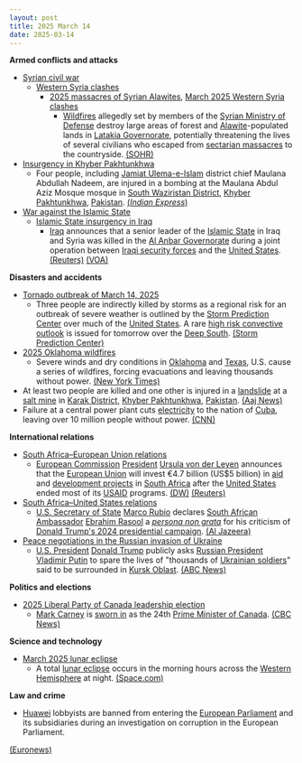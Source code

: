```yaml
---
layout: post
title: 2025 March 14
date: 2025-03-14
---
```



**Armed conflicts and attacks**

* [Syrian civil war](https://en.wikipedia.org/wiki/Syrian_civil_war "Syrian civil war")
  + [Western Syria clashes](https://en.wikipedia.org/wiki/Western_Syria_clashes_%28December_2024%E2%80%93present%29 "Western Syria clashes (December 2024–present)")
    - [2025 massacres of Syrian Alawites](https://en.wikipedia.org/wiki/2025_massacres_of_Syrian_Alawites "2025 massacres of Syrian Alawites"), [March 2025 Western Syria clashes](https://en.wikipedia.org/wiki/March_2025_Western_Syria_clashes "March 2025 Western Syria clashes")
      * [Wildfires](https://en.wikipedia.org/wiki/Wildfire "Wildfire") allegedly set by members of the [Syrian Ministry of Defense](https://en.wikipedia.org/wiki/Ministry_of_Defense_%28Syria%29 "Ministry of Defense (Syria)") destroy large areas of forest and [Alawite](https://en.wikipedia.org/wiki/Alawites "Alawites")-populated lands in [Latakia Governorate](https://en.wikipedia.org/wiki/Latakia_Governorate "Latakia Governorate"), potentially threatening the lives of several civilians who escaped from [sectarian massacres](https://en.wikipedia.org/wiki/Sectarianism_and_minorities_in_the_Syrian_civil_war "Sectarianism and minorities in the Syrian civil war") to the countryside. [(SOHR)](https://www.syriahr.com/en/357736/)
* [Insurgency in Khyber Pakhtunkhwa](https://en.wikipedia.org/wiki/Insurgency_in_Khyber_Pakhtunkhwa "Insurgency in Khyber Pakhtunkhwa")
  + Four people, including [Jamiat Ulema-e-Islam](https://en.wikipedia.org/wiki/Jamiat_Ulema-e-Islam "Jamiat Ulema-e-Islam") district chief Maulana Abdullah Nadeem, are injured in a bombing at the Maulana Abdul Aziz Mosque mosque in [South Waziristan District](https://en.wikipedia.org/wiki/South_Waziristan_District "South Waziristan District"), [Khyber Pakhtunkhwa](https://en.wikipedia.org/wiki/Khyber_Pakhtunkhwa "Khyber Pakhtunkhwa"), [Pakistan](https://en.wikipedia.org/wiki/Pakistan "Pakistan"). [(*Indian Express*)](https://indianexpress.com/article/pakistan/senior-cleric-among-4-worshippers-injured-in-bomb-explosion-at-mosque-in-pakistan-9886693/)
* [War against the Islamic State](https://en.wikipedia.org/wiki/War_against_the_Islamic_State "War against the Islamic State")
  + [Islamic State insurgency in Iraq](https://en.wikipedia.org/wiki/Islamic_State_insurgency_in_Iraq_%282017%E2%80%93present%29 "Islamic State insurgency in Iraq (2017–present)")
    - [Iraq](https://en.wikipedia.org/wiki/Iraq "Iraq") announces that a senior leader of the [Islamic State](https://en.wikipedia.org/wiki/Islamic_State "Islamic State") in Iraq and Syria was killed in the [Al Anbar Governorate](https://en.wikipedia.org/wiki/Al_Anbar_Governorate "Al Anbar Governorate") during a joint operation between [Iraqi security forces](https://en.wikipedia.org/wiki/Iraqi_security_forces "Iraqi security forces") and the [United States](https://en.wikipedia.org/wiki/United_States "United States"). [(Reuters)](https://www.reuters.com/world/middle-east/iraqi-pm-says-islamic-state-leader-iraq-syria-killed-2025-03-14/) [(VOA)](https://www.voanews.com/a/iraq-says-key-islamic-state-leader-is-dead/8011115.html)

**Disasters and accidents**

* [Tornado outbreak of March 14, 2025](https://en.wikipedia.org/wiki/Tornado_outbreak_of_March_14%2C_2025 "Tornado outbreak of March 14, 2025")
  + Three people are indirectly killed by storms as a regional risk for an outbreak of severe weather is outlined by the [Storm Prediction Center](https://en.wikipedia.org/wiki/Storm_Prediction_Center "Storm Prediction Center") over much of the [United States](https://en.wikipedia.org/wiki/United_States "United States"). A rare [high risk convective outlook](https://en.wikipedia.org/wiki/List_of_Storm_Prediction_Center_high_risk_days "List of Storm Prediction Center high risk days") is issued for tomorrow over the [Deep South](https://en.wikipedia.org/wiki/Deep_South "Deep South"). [(Storm Prediction Center)](https://www.spc.noaa.gov/products/outlook/archive/2025/day2otlk_20250314_1730.html)
* [2025 Oklahoma wildfires](https://en.wikipedia.org/wiki/2025_Oklahoma_wildfires "2025 Oklahoma wildfires")
  + Severe winds and dry conditions in [Oklahoma](https://en.wikipedia.org/wiki/Oklahoma "Oklahoma") and [Texas](https://en.wikipedia.org/wiki/Texas "Texas"), U.S. cause a series of wildfires, forcing evacuations and leaving thousands without power. [(New York Times)](https://www.nytimes.com/2025/03/14/us/wildfires-texas-oklahoma.html)
* At least two people are killed and one other is injured in a [landslide](https://en.wikipedia.org/wiki/Landslide "Landslide") at a [salt mine](https://en.wikipedia.org/wiki/Salt_mining "Salt mining") in [Karak District](https://en.wikipedia.org/wiki/Karak_District "Karak District"), [Khyber Pakhtunkhwa](https://en.wikipedia.org/wiki/Khyber_Pakhtunkhwa "Khyber Pakhtunkhwa"), [Pakistan](https://en.wikipedia.org/wiki/Pakistan "Pakistan"). [(Aaj News)](https://english.aaj.tv/news/330407074/two-died-one-injured-in-landslide-at-karaks-salt-mine)
* Failure at a central power plant cuts [electricity](https://en.wikipedia.org/wiki/Electricity "Electricity") to the nation of [Cuba](https://en.wikipedia.org/wiki/Cuba "Cuba"), leaving over 10 million people without power. [(CNN)](https://www.cnn.com/2025/03/14/americas/cuba-power-blackout-darkness-intl-hnk/index.html)

**International relations**

* [South Africa–European Union relations](https://en.wikipedia.org/wiki/South_Africa%E2%80%93European_Union_relations "South Africa–European Union relations")
  + [European Commission](https://en.wikipedia.org/wiki/European_Commission "European Commission") [President](https://en.wikipedia.org/wiki/President_of_the_European_Commission "President of the European Commission") [Ursula von der Leyen](https://en.wikipedia.org/wiki/Ursula_von_der_Leyen "Ursula von der Leyen") announces that the [European Union](https://en.wikipedia.org/wiki/European_Union "European Union") will invest €4.7 billion (US$5 billion) in [aid](https://en.wikipedia.org/wiki/Aid "Aid") and [development projects](https://en.wikipedia.org/wiki/UNDP_South_Africa "UNDP South Africa") in [South Africa](https://en.wikipedia.org/wiki/South_Africa "South Africa") after the [United States](https://en.wikipedia.org/wiki/United_States "United States") ended most of its [USAID](https://en.wikipedia.org/wiki/USAID "USAID") programs. [(DW)](https://www.dw.com/en/eu-to-invest-5bn-in-south-africa-after-us-aid-withdrawal/a-71915894) [(Reuters)](https://www.reuters.com/world/africa/european-union-announces-47-billion-euro-investment-package-south-africa-2025-03-13/)
* [South Africa–United States relations](https://en.wikipedia.org/wiki/South_Africa%E2%80%93United_States_relations "South Africa–United States relations")
  + [U.S. Secretary of State](https://en.wikipedia.org/wiki/U.S._Secretary_of_State "U.S. Secretary of State") [Marco Rubio](https://en.wikipedia.org/wiki/Marco_Rubio "Marco Rubio") declares [South African Ambassador](https://en.wikipedia.org/wiki/South_African_Ambassador_to_the_United_States "South African Ambassador to the United States") [Ebrahim Rasool](https://en.wikipedia.org/wiki/Ebrahim_Rasool "Ebrahim Rasool") a *[persona non grata](https://en.wikipedia.org/wiki/Persona_non_grata "Persona non grata")* for his criticism of [Donald Trump's 2024 presidential campaign](https://en.wikipedia.org/wiki/Donald_Trump_2024_presidential_campaign "Donald Trump 2024 presidential campaign"). [(Al Jazeera)](https://www.aljazeera.com/news/2025/3/14/us-expels-south-african-ambassador-over-criticism-of-trump)
* [Peace negotiations in the Russian invasion of Ukraine](https://en.wikipedia.org/wiki/Peace_negotiations_in_the_Russian_invasion_of_Ukraine "Peace negotiations in the Russian invasion of Ukraine")
  + [U.S. President](https://en.wikipedia.org/wiki/U.S._President "U.S. President") [Donald Trump](https://en.wikipedia.org/wiki/Donald_Trump "Donald Trump") publicly asks [Russian President](https://en.wikipedia.org/wiki/Russian_President "Russian President") [Vladimir Putin](https://en.wikipedia.org/wiki/Vladimir_Putin "Vladimir Putin") to spare the lives of "thousands of [Ukrainian soldiers](https://en.wikipedia.org/wiki/Ukrainian_Armed_Forces "Ukrainian Armed Forces")" said to be surrounded in [Kursk Oblast](https://en.wikipedia.org/wiki/Kursk_Oblast "Kursk Oblast"). [(ABC News)](https://abcnews.go.com/International/vladimir-putin-ukraine-surrender-after-donald-trump-calls/story?id=119801808)

**Politics and elections**

* [2025 Liberal Party of Canada leadership election](https://en.wikipedia.org/wiki/2025_Liberal_Party_of_Canada_leadership_election "2025 Liberal Party of Canada leadership election")
  + [Mark Carney](https://en.wikipedia.org/wiki/Mark_Carney "Mark Carney") is [sworn in](https://en.wikipedia.org/wiki/Oath_of_office#Canada "Oath of office") as the 24th [Prime Minister of Canada](https://en.wikipedia.org/wiki/Prime_Minister_of_Canada "Prime Minister of Canada"). [(CBC News)](https://www.cbc.ca/news/politics/carney-swearing-in-pm-cabinet-1.7482871)

**Science and technology**

* [March 2025 lunar eclipse](https://en.wikipedia.org/wiki/March_2025_lunar_eclipse "March 2025 lunar eclipse")
  + A total [lunar eclipse](https://en.wikipedia.org/wiki/Lunar_eclipse "Lunar eclipse") occurs in the morning hours across the [Western Hemisphere](https://en.wikipedia.org/wiki/Western_Hemisphere "Western Hemisphere") at night. [(Space.com)](https://www.space.com/total-lunar-eclipse-tonight-march-2025-visibility-tips)

**Law and crime**

* [Huawei](https://en.wikipedia.org/wiki/Huawei "Huawei") lobbyists are banned from entering the [European Parliament](https://en.wikipedia.org/wiki/European_Parliament "European Parliament") and its subsidiaries during an investigation on corruption in the European Parliament.

[(Euronews)](https://www.euronews.com/my-europe/2025/03/14/huawei-lobbyists-barred-temporarily-from-the-european-parliament)
